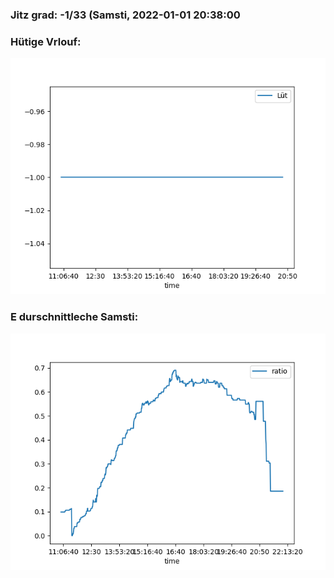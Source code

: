 ### Jitz grad: -1/33 (Samsti, 2022-01-01 20:38:00

### Hütige Vrlouf:
![Graph](Today.png)

### E durschnittleche Samsti:
![Graph](Samsti.png)
